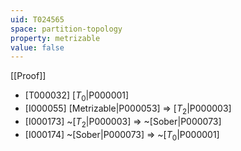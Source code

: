 ```yaml
---
uid: T024565
space: partition-topology
property: metrizable
value: false
---
```

[[Proof]]

* [T000032] [$T_0$|P000001]
* [I000055] [Metrizable|P000053] => [$T_2$|P000003]
* [I000173] ~[$T_2$|P000003] => ~[Sober|P000073]
* [I000174] ~[Sober|P000073] => ~[$T_0$|P000001]

